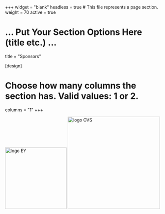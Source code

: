 +++
widget = "blank"
headless = true  # This file represents a page section.
weight = 70 
active = true

# ... Put Your Section Options Here (title etc.) ...
title = "Sponsors"

[design]
  # Choose how many columns the section has. Valid values: 1 or 2.
  columns = "1"
+++

<!--
<p float="left">
    <img src="/static/images/logo_EY.jpg" alt="logo EY" height="100px" />
    <img src="/static/images/logo_OVS.svg" alt="logo OVS" height="100px" />
</p>
-->

<img src="https://recsys.acm.org/wp-content/uploads/2024/08/EY_platinum.jpg" alt="logo EY" width="200" display="inline-block" />
<img src="https://recsys.acm.org/wp-content/uploads/2024/08/OVS.png" alt="logo OVS" width="300" display="inline-block" />
